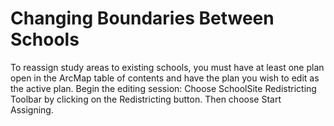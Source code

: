# Changing Boundaries Between Schools
To reassign study areas to existing schools, you must have at least one plan open in the ArcMap table of contents and have the plan you wish to edit as the active plan.
Begin the editing session: Choose SchoolSite Redistricting Toolbar by clicking on the Redistricting button. Then choose Start Assigning.  
